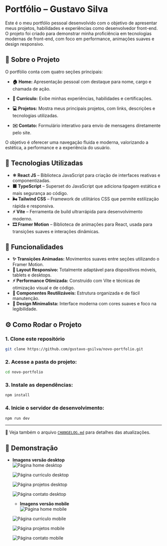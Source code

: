 # Portfólio – Gustavo Silva

Este é o meu portfólio pessoal desenvolvido com o objetivo de apresentar meus projetos, habilidades e experiências como desenvolvedor front-end.
O projeto foi criado para demonstrar minha proficiência em tecnologias modernas de front-end, com foco em performance, animações suaves e design responsivo.

## 🧠 Sobre o Projeto

O portfólio conta com quatro seções principais:

- **🏠 Home:** Apresentação pessoal com destaque para nome, cargo e chamada de ação.

- **📜 Currículo:** Exibe minhas experiências, habilidades e certificações.

- **💻 Projetos:** Mostra meus principais projetos, com links, descrições e tecnologias utilizadas.

- **✉️ Contato:** Formulário interativo para envio de mensagens diretamente pelo site.

O objetivo é oferecer uma navegação fluida e moderna, valorizando a estética, a performance e a experiência do usuário.

## 🧪 Tecnologias Utilizadas

- **⚛️ React JS** – Biblioteca JavaScript para criação de interfaces reativas e componentizadas.
- **🟦 TypeScript** – Superset do JavaScript que adiciona tipagem estática e mais segurança ao código.
- **🌬️ Tailwind CSS** – Framework de utilitários CSS que permite estilização rápida e responsiva.
- **⚡ Vite** – Ferramenta de build ultrarrápida para desenvolvimento moderno.
- **🎞️ Framer Motion** – Biblioteca de animações para React, usada para transições suaves e interações dinâmicas.

## 🚀 Funcionalidades

- **✨ Transições Animadas:** Movimentos suaves entre seções utilizando o Framer Motion.
- **📱 Layout Responsivo:** Totalmente adaptável para dispositivos móveis, tablets e desktops.
- **⚡ Performance Otimizada:** Construído com Vite e técnicas de otimização visual e de código.
- **🧩 Componentes Reutilizáveis:** Estrutura organizada e de fácil manutenção.
- **🎨 Design Minimalista:** Interface moderna com cores suaves e foco na legibilidade.

## ⚙️ Como Rodar o Projeto

### 1. Clone este repositório

```bash
git clone https://github.com/gustavo-gsilva/novo-portfolio.git
```

### 2. Acesse a pasta do projeto:

```bash
cd novo-portfolio
```

### 3. Instale as dependências:

```bash
npm install
```

### 4. Inicie o servidor de desenvolvimento:

```bash
npm run dev
```

---

🔗 Veja também o arquivo [`CHANGELOG.md`](./CHANGELOG.md) para detalhes das atualizações.

## 📸 Demonstração

- **Imagens versão desktop**  
  ![Página home desktop](./src/assets/images/imagem-1.png)

  ![Página curriculo desktop](./src/assets/images/imagem-2.png)

  ![Página projetos desktop](./src/assets/images/imagem-3.png)

  ![Página contato desktop](./src/assets/images/imagem-4.png)

  - **Imagens versão mobile**  
  ![Página home mobile](./src/assets/images/imagem-mobile-1.png)

  ![Página curriculo mobile](./src/assets/images/imagem-mobile-2.png)

  ![Página projetos mobile](./src/assets/images/imagem-mobile-3.png)

  ![Página contato mobile](./src/assets/images/imagem-mobile-4.png)